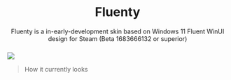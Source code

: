 <div align="center">
  <h1>Fluenty</h1>
<p>Fluenty is a in-early-development skin based on Windows 11 Fluent WinUI design for Steam (Beta 1683666132 or superior)</p>
  <div align="left" width="480">
    <div height="20"><h3/></div>
    <img src="https://github.com/Hexality/Fluenty/assets/17398632/921f6d53-66c6-415c-abfd-a1fcd3bcd8f5">
    <blockquote><p>How it currently looks</p></blockquote>
  </div>
</div>

